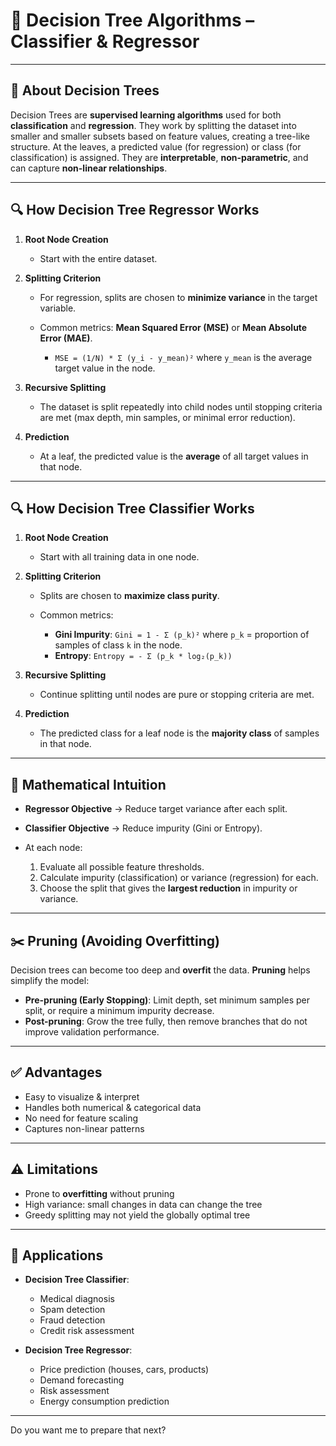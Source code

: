 # 🌳 Decision Tree Algorithms – Classifier & Regressor

---

## 📌 About Decision Trees

Decision Trees are **supervised learning algorithms** used for both **classification** and **regression**.
They work by splitting the dataset into smaller and smaller subsets based on feature values, creating a tree-like structure.
At the leaves, a predicted value (for regression) or class (for classification) is assigned.
They are **interpretable**, **non-parametric**, and can capture **non-linear relationships**.

---

## 🔍 How Decision Tree **Regressor** Works

1. **Root Node Creation**

   * Start with the entire dataset.

2. **Splitting Criterion**

   * For regression, splits are chosen to **minimize variance** in the target variable.
   * Common metrics: **Mean Squared Error (MSE)** or **Mean Absolute Error (MAE)**.

     * `MSE = (1/N) * Σ (y_i - y_mean)²`
       where `y_mean` is the average target value in the node.

3. **Recursive Splitting**

   * The dataset is split repeatedly into child nodes until stopping criteria are met (max depth, min samples, or minimal error reduction).

4. **Prediction**

   * At a leaf, the predicted value is the **average** of all target values in that node.

---

## 🔍 How Decision Tree **Classifier** Works

1. **Root Node Creation**

   * Start with all training data in one node.

2. **Splitting Criterion**

   * Splits are chosen to **maximize class purity**.
   * Common metrics:

     * **Gini Impurity**: `Gini = 1 - Σ (p_k)²`
       where `p_k` = proportion of samples of class `k` in the node.
     * **Entropy**: `Entropy = - Σ (p_k * log₂(p_k))`

3. **Recursive Splitting**

   * Continue splitting until nodes are pure or stopping criteria are met.

4. **Prediction**

   * The predicted class for a leaf node is the **majority class** of samples in that node.

---

## 📐 Mathematical Intuition

* **Regressor Objective** → Reduce target variance after each split.
* **Classifier Objective** → Reduce impurity (Gini or Entropy).
* At each node:

  1. Evaluate all possible feature thresholds.
  2. Calculate impurity (classification) or variance (regression) for each.
  3. Choose the split that gives the **largest reduction** in impurity or variance.

---

## ✂️ Pruning (Avoiding Overfitting)

Decision trees can become too deep and **overfit** the data.
**Pruning** helps simplify the model:

* **Pre-pruning (Early Stopping)**: Limit depth, set minimum samples per split, or require a minimum impurity decrease.
* **Post-pruning**: Grow the tree fully, then remove branches that do not improve validation performance.

---

## ✅ Advantages

* Easy to visualize & interpret
* Handles both numerical & categorical data
* No need for feature scaling
* Captures non-linear patterns

---

## ⚠️ Limitations

* Prone to **overfitting** without pruning
* High variance: small changes in data can change the tree
* Greedy splitting may not yield the globally optimal tree

---

## 📌 Applications

* **Decision Tree Classifier**:

  * Medical diagnosis
  * Spam detection
  * Fraud detection
  * Credit risk assessment

* **Decision Tree Regressor**:

  * Price prediction (houses, cars, products)
  * Demand forecasting
  * Risk assessment
  * Energy consumption prediction

---

Do you want me to prepare that next?
